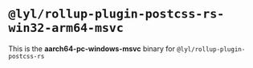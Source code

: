 # `@lyl/rollup-plugin-postcss-rs-win32-arm64-msvc`

This is the **aarch64-pc-windows-msvc** binary for `@lyl/rollup-plugin-postcss-rs`
